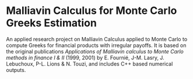 # Malliavin Calculus for Monte Carlo Greeks Estimation

An applied research project on Malliavin Calculus applied to Monte Carlo to compute Greeks for financial products with irregular payoffs. It is based on the original publications _Applications of Malliavin calculus to Monte Carlo methods in finance I & II_ (1999, 2001) by E. Fournié, J-M. Lasry, J. Lebuchoux, P-L. Lions & N. Touzi, and includes C++ based numerical outputs.
